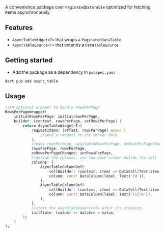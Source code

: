 <!--
This README describes the package. If you publish this package to pub.dev,
this README's contents appear on the landing page for your package.

For information about how to write a good package README, see the guide for
[writing package pages](https://dart.dev/guides/libraries/writing-package-pages).

For general information about developing packages, see the Dart guide for
[creating packages](https://dart.dev/guides/libraries/create-library-packages)
and the Flutter guide for
[developing packages and plugins](https://flutter.dev/developing-packages).
-->

A convenience package over `PaginatedDataTable` optimized for fetching items asynchronously. 

## Features

- `AsyncTableWidget<T>` that wraps a `PaginatedDataTable`
- `AsyncTableSource<T>` that extends a `DataTableSource`

## Getting started

- Add the package as a dependency in `pubspec.yaml`
```
dart pub add async_table
```

## Usage

```dart
//An optional wrapper to handle rowsPerPage
RowsPerPageWrapper(
    initialRowsPerPage: initialrowsPerPage,
    builder: (context, rowsPerPage, setRowsPerPage) {
        return AsyncTableWidget<T>(
            requestItems: (offset, rowsPerPage) async {
                //send a request to the server here
            },
            //pass rowsPerPage, availableRowsPerPage, onRowsPerPageChanged    
            rowsPerPage: rowsPerPage,
            onRowsPerPageChanged: setRowsPerPage,
            //define the columns, and how each column builds the cell
            columns: [
                AsyncTableColumnDef(
                    cellBuilder: (context, item) => DataCell(Text(item.id)),
                    column: const DataColumn(label: Text('Id')),
                ),
                AsyncTableColumnDef(
                    cellBuilder: (context, item) => DataCell(Text(item.title)),
                    column: const DataColumn(label: Text('Title')),
                ),
            ],
            //store the AsyncTableSource<T> after its creation.
            initState: (value) => dataSrc = value,
        );
    }
);
```